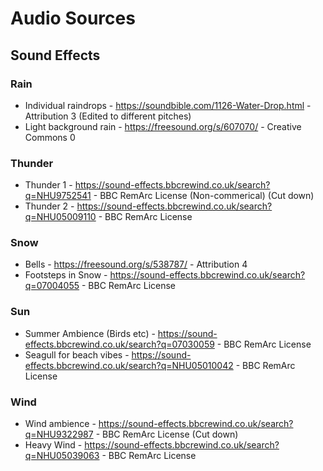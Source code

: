 # Audio Sources

## Sound Effects

### Rain
* Individual raindrops - https://soundbible.com/1126-Water-Drop.html - Attribution 3 (Edited to different pitches)
* Light background rain - https://freesound.org/s/607070/ - Creative Commons 0 

### Thunder
* Thunder 1 - https://sound-effects.bbcrewind.co.uk/search?q=NHU9752541 - BBC RemArc License (Non-commerical) (Cut down)
* Thunder 2 - https://sound-effects.bbcrewind.co.uk/search?q=NHU05009110 - BBC RemArc License

### Snow
* Bells - https://freesound.org/s/538787/ - Attribution 4
* Footsteps in Snow - https://sound-effects.bbcrewind.co.uk/search?q=07004055 - BBC RemArc License

### Sun
* Summer Ambience (Birds etc) - https://sound-effects.bbcrewind.co.uk/search?q=07030059 - BBC RemArc License
* Seagull for beach vibes - https://sound-effects.bbcrewind.co.uk/search?q=NHU05010042 - BBC RemArc License

### Wind
* Wind ambience - https://sound-effects.bbcrewind.co.uk/search?q=NHU9322987 - BBC RemArc License (Cut down)
* Heavy Wind - https://sound-effects.bbcrewind.co.uk/search?q=NHU05039063 - BBC RemArc License
